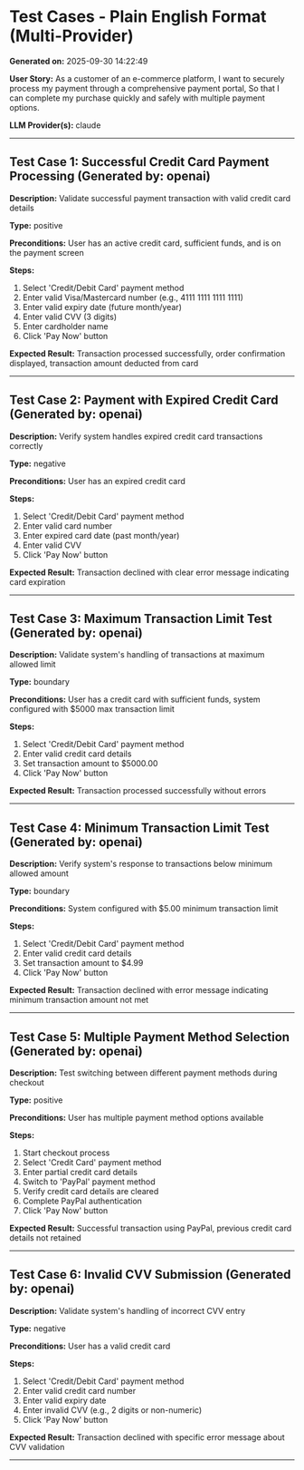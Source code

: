 # Test Cases - Plain English Format (Multi-Provider)

**Generated on:** 2025-09-30 14:22:49

**User Story:** As a customer of an e-commerce platform,
I want to securely process my payment through a comprehensive payment portal,
So that I can complete my purchase quickly and safely with multiple payment options.

**LLM Provider(s):** claude

---

## Test Case 1: Successful Credit Card Payment Processing (Generated by: openai)

**Description:** Validate successful payment transaction with valid credit card details

**Type:** positive

**Preconditions:** User has an active credit card, sufficient funds, and is on the payment screen

**Steps:**
1. Select 'Credit/Debit Card' payment method
2. Enter valid Visa/Mastercard number (e.g., 4111 1111 1111 1111)
3. Enter valid expiry date (future month/year)
4. Enter valid CVV (3 digits)
5. Enter cardholder name
6. Click 'Pay Now' button

**Expected Result:** Transaction processed successfully, order confirmation displayed, transaction amount deducted from card

---

## Test Case 2: Payment with Expired Credit Card (Generated by: openai)

**Description:** Verify system handles expired credit card transactions correctly

**Type:** negative

**Preconditions:** User has an expired credit card

**Steps:**
1. Select 'Credit/Debit Card' payment method
2. Enter valid card number
3. Enter expired card date (past month/year)
4. Enter valid CVV
5. Click 'Pay Now' button

**Expected Result:** Transaction declined with clear error message indicating card expiration

---

## Test Case 3: Maximum Transaction Limit Test (Generated by: openai)

**Description:** Validate system's handling of transactions at maximum allowed limit

**Type:** boundary

**Preconditions:** User has a credit card with sufficient funds, system configured with $5000 max transaction limit

**Steps:**
1. Select 'Credit/Debit Card' payment method
2. Enter valid credit card details
3. Set transaction amount to $5000.00
4. Click 'Pay Now' button

**Expected Result:** Transaction processed successfully without errors

---

## Test Case 4: Minimum Transaction Limit Test (Generated by: openai)

**Description:** Verify system's response to transactions below minimum allowed amount

**Type:** boundary

**Preconditions:** System configured with $5.00 minimum transaction limit

**Steps:**
1. Select 'Credit/Debit Card' payment method
2. Enter valid credit card details
3. Set transaction amount to $4.99
4. Click 'Pay Now' button

**Expected Result:** Transaction declined with error message indicating minimum transaction amount not met

---

## Test Case 5: Multiple Payment Method Selection (Generated by: openai)

**Description:** Test switching between different payment methods during checkout

**Type:** positive

**Preconditions:** User has multiple payment method options available

**Steps:**
1. Start checkout process
2. Select 'Credit Card' payment method
3. Enter partial credit card details
4. Switch to 'PayPal' payment method
5. Verify credit card details are cleared
6. Complete PayPal authentication
7. Click 'Pay Now' button

**Expected Result:** Successful transaction using PayPal, previous credit card details not retained

---

## Test Case 6: Invalid CVV Submission (Generated by: openai)

**Description:** Validate system's handling of incorrect CVV entry

**Type:** negative

**Preconditions:** User has a valid credit card

**Steps:**
1. Select 'Credit/Debit Card' payment method
2. Enter valid credit card number
3. Enter valid expiry date
4. Enter invalid CVV (e.g., 2 digits or non-numeric)
5. Click 'Pay Now' button

**Expected Result:** Transaction declined with specific error message about CVV validation

---

